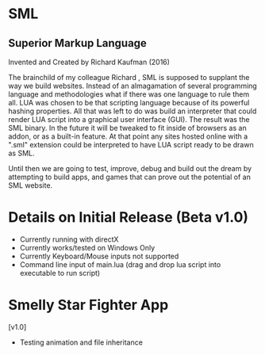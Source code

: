 # SML
## Superior Markup Language 

Invented and Created by Richard Kaufman (2016)

The brainchild of my colleague Richard , SML is supposed to supplant the way we build websites. Instead of an almagamation of several programming language and methodologies what if there was one language to rule them all. LUA was chosen to be that scripting language because of its powerful hashing properties. All that was left to do was build an interpreter that could render LUA script into a graphical user interface (GUI). The result was the SML binary. In the future it will be tweaked to fit inside of browsers as an addon, or as a built-in feature. At that point any sites hosted online with a ".sml" extension could be interpreted to have LUA script ready to be drawn as SML.

Until then we are going to test, improve, debug and build out the dream by attempting to build apps, and games that can prove out the potential of an SML website. 

# Details on Initial Release (Beta v1.0)
- Currently running with directX
- Currently works/tested on Windows Only
- Currently Keyboard/Mouse inputs not supported
- Command line input of main.lua (drag and drop lua script into executable to run script)

# Smelly Star Fighter App
[v1.0]
- Testing animation and file inheritance
